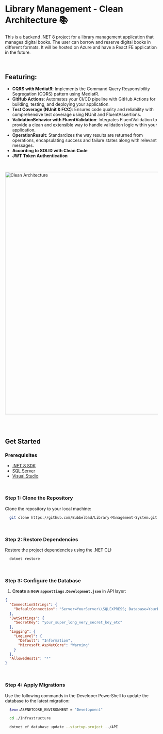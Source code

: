
# Library Management - Clean Architecture 📚

This is a backend .NET 8 project for a library management application that manages digital books. 
The user can borrow and reserve digital books in different formats. 
It will be hosted on Azure and have a React FE application in the future. 

<br> 

## Featuring: 

- **CQRS with MediatR**: Implements the Command Query Responsibility Segregation (CQRS) pattern using MediatR.
- **GitHub Actions**: Automates your CI/CD pipeline with GitHub Actions for building, testing, and deploying your application.
- **Test Coverage (NUnit & FCC)**: Ensures code quality and reliability with comprehensive test coverage using NUnit and FluentAssertions.
- **ValidationBehavior with FluentValidation**: Integrates FluentValidation to provide a clean and extensible way to handle validation logic within your application.
- **OperationResult:** Standardizes the way results are returned from operations, encapsulating success and failure states along with relevant messages.
- **According to SOLID with Clean Code**
- **JWT Token Authentication**
<br>

<img src="https://github.com/Bubbelbad/Library-Management/blob/development/images/ClenArch.png" title="Clean Architecture" width="800" />&nbsp;

<br>

## Get Started

### Prerequisites
- [.NET 8 SDK](https://dotnet.microsoft.com/download/dotnet/8.0)
- [SQL Server](https://www.microsoft.com/en-us/sql-server/sql-server-downloads) 
- [Visual Studio](https://visualstudio.microsoft.com/)
  
<br>

### Step 1: Clone the Repository
Clone the repository to your local machine:

```bash
  git clone https://github.com/Bubbelbad/Library-Management-System.git
```

<br>

### Step 2: Restore Dependencies
Restore the project dependencies using the .NET CLI:

```bash
  dotnet restore
```
<br>

### Step 3: Configure the Database
1. **Create a new `appsettings.Development.json`** in API layer:

```json
{
  "ConnectionStrings": {
    "DefaultConnection": "Server=YourServer\\SQLEXPRESS; Database=YourDatabaseName; Trusted_Connection=true; TrustServerCertificate=true;"
  },
  "JwtSettings": {
    "SecretKey": "your_super_long_very_secret_key_etc"
  },
  "Logging": {
    "LogLevel": {
      "Default": "Information",
      "Microsoft.AspNetCore": "Warning"
    }
  },
  "AllowedHosts": "*"
}
```

<br>

### Step 4: Apply Migrations
Use the following commands in the Developer PowerShell to update the database to the latest migration: 

```bash
  $env:ASPNETCORE_ENVIRONMENT = "Development"
```
```bash
  cd ./Infrastructure
```
```bash
  dotnet ef database update --startup-project ../API
```
<br>
  


